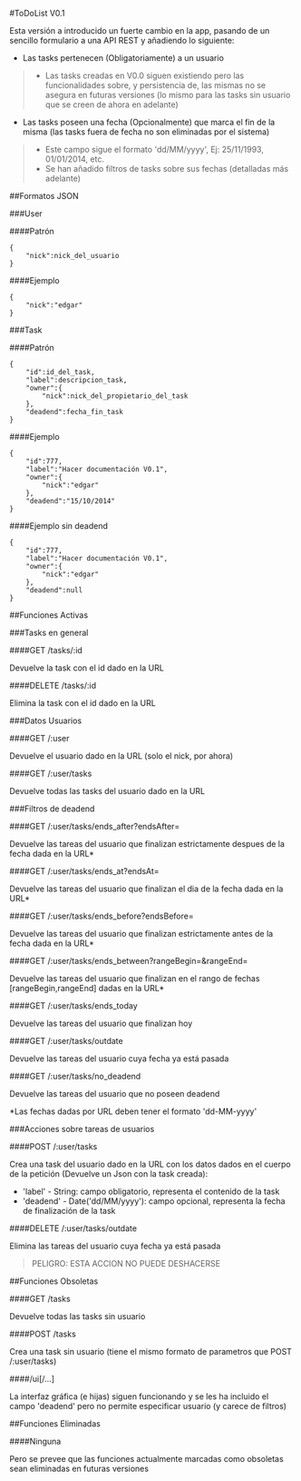 #ToDoList V0.1


Esta versión a introducido un fuerte cambio en la app, pasando de un sencillo formulario a una API REST y añadiendo lo siguiente:
* Las tasks pertenecen (Obligatoriamente) a un usuario

> * Las tasks creadas en V0.0 siguen existiendo pero las funcionalidades sobre, y persistencia de, las mismas no se asegura en futuras versiones (lo mismo para las tasks sin usuario que se creen de ahora en adelante)

* Las tasks poseen una fecha (Opcionalmente) que marca el fin de la misma (las tasks fuera de fecha no son eliminadas por el sistema)

> * Este campo sigue el formato 'dd/MM/yyyy', Ej: 25/11/1993, 01/01/2014, etc.
> * Se han añadido filtros de tasks sobre sus fechas (detalladas más adelante)



##Formatos JSON


###User

####Patrón

    {
        "nick":nick_del_usuario
    }

####Ejemplo

    {
        "nick":"edgar"
    }


###Task

####Patrón

    {
        "id":id_del_task,
        "label":descripcion_task,
        "owner":{
            "nick":nick_del_propietario_del_task
        },
        "deadend":fecha_fin_task
    }

####Ejemplo

    {
        "id":777,
        "label":"Hacer documentación V0.1",
        "owner":{
            "nick":"edgar"
        },
        "deadend":"15/10/2014"
    }

####Ejemplo sin deadend

    {
        "id":777,
        "label":"Hacer documentación V0.1",
        "owner":{
            "nick":"edgar"
        },
        "deadend":null
    }



##Funciones Activas


###Tasks en general


####GET /tasks/:id

Devuelve la task con el id dado en la URL


####DELETE /tasks/:id

Elimina la task con el id dado en la URL


###Datos Usuarios


####GET /:user

Devuelve el usuario dado en la URL (solo el nick, por ahora)


####GET /:user/tasks

Devuelve todas las tasks del usuario dado en la URL


###Filtros de deadend
 

####GET /:user/tasks/ends_after?endsAfter=<fecha>

Devuelve las tareas del usuario que finalizan estrictamente despues de la fecha dada en la URL*
 

####GET /:user/tasks/ends_at?endsAt=<fecha>

Devuelve las tareas del usuario que finalizan el dia de la fecha dada en la URL*
 

####GET /:user/tasks/ends_before?endsBefore=<fecha>

Devuelve las tareas del usuario que finalizan estrictamente antes de la fecha dada en la URL*
 

####GET /:user/tasks/ends_between?rangeBegin=<fecha>&rangeEnd=<fecha>

Devuelve las tareas del usuario que finalizan en el rango de fechas [rangeBegin,rangeEnd] dadas en la URL*
 

####GET /:user/tasks/ends_today

Devuelve las tareas del usuario que finalizan hoy
 

####GET /:user/tasks/outdate

Devuelve las tareas del usuario cuya fecha ya está pasada
 

####GET /:user/tasks/no_deadend

Devuelve las tareas del usuario que no poseen deadend


*Las fechas dadas por URL deben tener el formato 'dd-MM-yyyy'


###Acciones sobre tareas de usuarios


####POST /:user/tasks

Crea una task del usuario dado en la URL con los datos dados en el cuerpo de la petición (Devuelve un Json con la task creada):
* 'label' - String: campo obligatorio, representa el contenido de la task
* 'deadend' - Date('dd/MM/yyyy'): campo opcional, representa la fecha de finalización de la task
 

####DELETE /:user/tasks/outdate

Elimina las tareas del usuario cuya fecha ya está pasada
> PELIGRO: ESTA ACCION NO PUEDE DESHACERSE



##Funciones Obsoletas


####GET /tasks

Devuelve todas las tasks sin usuario


####POST /tasks

Crea una task sin usuario (tiene el mismo formato de parametros que POST /:user/tasks)


####/ui[/...]

La interfaz gráfica (e hijas) siguen funcionando y se les ha incluido el campo 'deadend' pero no permite especificar usuario (y carece de filtros)



##Funciones Eliminadas


####Ninguna

Pero se prevee que las funciones actualmente marcadas como obsoletas sean eliminadas en futuras versiones
